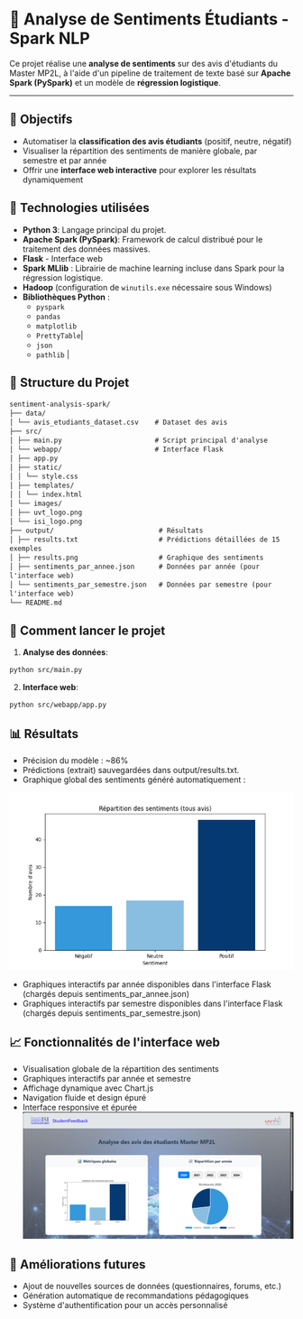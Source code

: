 # 🧠 Analyse de Sentiments Étudiants - Spark NLP

Ce projet réalise une **analyse de sentiments** sur des avis d'étudiants du Master MP2L, à l'aide d'un pipeline de traitement de texte basé sur **Apache Spark (PySpark)** et un modèle de **régression logistique**.

---

## 🚀 Objectifs

- Automatiser la **classification des avis étudiants** (positif, neutre, négatif)
- Visualiser la répartition des sentiments de manière globale, par semestre et par année
- Offrir une **interface web interactive** pour explorer les résultats dynamiquement


## 🔧 Technologies utilisées

- **Python 3**:  Langage principal du projet.
- **Apache Spark (PySpark)**: Framework de calcul distribué pour le traitement des données massives.
- **Flask** - Interface web
- **Spark MLlib** : Librairie de machine learning incluse dans Spark pour la régression logistique.
- **Hadoop** (configuration de `winutils.exe` nécessaire sous Windows)
- **Bibliothèques Python** :
  - `pyspark`
  - `pandas`
  - `matplotlib`
  - `PrettyTable`|
  - `json`
  - `pathlib`
|

## 📂 Structure du Projet

```plaintext
sentiment-analysis-spark/
├── data/
│ └── avis_etudiants_dataset.csv    # Dataset des avis
├── src/
│ ├── main.py                       # Script principal d'analyse
│ └── webapp/                       # Interface Flask
│ ├── app.py
│ ├── static/
│ │ └── style.css
│ ├── templates/
│ │ └── index.html
│ └── images/
│ ├── uvt_logo.png
│ └── isi_logo.png
├── output/                          # Résultats
│ ├── results.txt                    # Prédictions détaillées de 15 exemples
│ ├── results.png                    # Graphique des sentiments
│ ├── sentiments_par_annee.json      # Données par année (pour l'interface web)
│ └── sentiments_par_semestre.json   # Données par semestre (pour l'interface web)
└── README.md
 ``` 

## 🚀 Comment lancer le projet

1. **Analyse des données**:

```bash
python src/main.py
```
2. **Interface web**:

```bash
python src/webapp/app.py
```

## 📊 Résultats

- Précision du modèle : ~86%
- Prédictions (extrait) sauvegardées dans output/results.txt.
- Graphique global des sentiments généré automatiquement :

![Répartition des sentiments](https://github.com/hendhamdi/Sentiment-Analysis---Spark-NLP/blob/main/output/results.png)

- Graphiques interactifs par année disponibles dans l'interface Flask (chargés depuis sentiments_par_annee.json)
- Graphiques interactifs par semestre disponibles dans l'interface Flask (chargés depuis sentiments_par_semestre.json)


## 📈 Fonctionnalités de l'interface web

- Visualisation globale de la répartition des sentiments
- Graphiques interactifs par année et semestre
- Affichage dynamique avec Chart.js
- Navigation fluide et design épuré
- Interface responsive et épurée
![Répartition des sentiments](https://github.com/hendhamdi/Sentiment-Analysis-Spark-NLP/blob/main/src/webapp/images/Interface-Web1.png)


## 🚀 Améliorations futures

- Ajout de nouvelles sources de données (questionnaires, forums, etc.)
- Génération automatique de recommandations pédagogiques
- Système d'authentification pour un accès personnalisé

